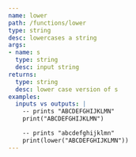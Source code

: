 ```yaml
---
name: lower
path: /functions/lower
type: string
desc: lowercases a string
args:
- name: s
  type: string
  desc: input string
returns:
  type: string
  desc: lower case version of s
examples:
  inputs vs outputs: |
    -- prints "ABCDEFGHIJKLMN"
    print("ABCDEFGHIJKLMN")

    -- prints "abcdefghijklmn"
    print(lower("ABCDEFGHIJKLMN"))
---
```


